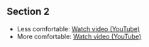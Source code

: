 ## Section 2

* Less comfortable: [Watch video (YouTube)](http://www.youtube.com/watch?v=hVR7PqBg0TU)
* More comfortable: [Watch video (YouTube)](http://www.youtube.com/watch?v=rWsMvSyWAkg)